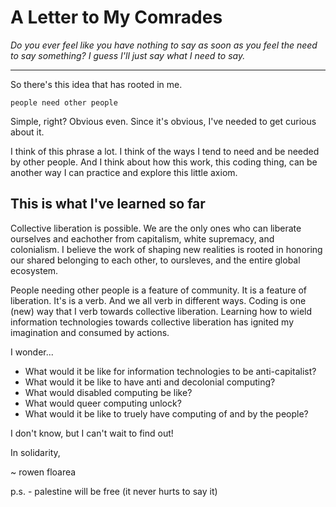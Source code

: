 # A Letter to My Comrades

*Do you ever feel like you have nothing to say as soon as you feel the need to say something? I guess I'll just say what I need to say.*

---

So there's this idea that has rooted in me. 

```
people need other people
```

Simple, right? Obvious even. Since it's obvious, I've needed to get curious about it.

I think of this phrase a lot. I think of the ways I tend to need and be needed by other people. And I think about how this work, this coding thing, can be another way I can practice and explore this little axiom.

## This is what I've learned so far

Collective liberation is possible. We are the only ones who can liberate ourselves and eachother from capitalism, white supremacy, and colonialism. I believe the work of shaping new realities is rooted in honoring our shared belonging to each other, to oursleves, and the entire global ecosystem.

People needing other people is a feature of community. It is a feature of liberation. It's is a verb. And we all verb in different ways. Coding is one (new) way that I verb towards collective liberation. Learning how to wield information technologies towards collective liberation has ignited my imagination and consumed by actions.

I wonder...
- What would it be like for information technologies to be anti-capitalist?
- What would it be like to have anti and decolonial computing?
- What would disabled computing be like?
- What would queer computing unlock?
- What would it be like to truely have computing of and by the people?

I don't know, but I can't wait to find out!

In solidarity,

~ rowen floarea

p.s. - palestine will be free (it never hurts to say it)
